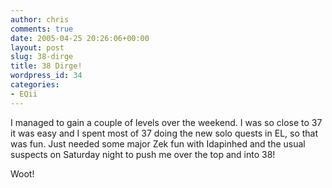 ```yaml
---
author: chris
comments: true
date: 2005-04-25 20:26:06+00:00
layout: post
slug: 38-dirge
title: 38 Dirge!
wordpress_id: 34
categories:
- EQii
---
```


I managed to gain a couple of levels over the weekend. I was so close to 37 it was easy and I spent most of 37 doing the new solo quests in EL, so that was fun. Just needed some major Zek fun with Idapinhed and the usual suspects on Saturday night to push me over the top and into 38!

Woot!

